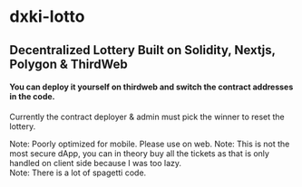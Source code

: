 # dxki-lotto
## Decentralized Lottery Built on Solidity, Nextjs, Polygon & ThirdWeb

#### You can deploy it yourself on thirdweb and switch the contract addresses in the code. 
Currently the contract deployer & admin must pick the winner to reset the lottery.  

Note: Poorly optimized for mobile. Please use on web.
Note: This is not the most secure dApp, you can in theory buy all the tickets as that is only handled on client side because I was too lazy.   
Note: There is a lot of spagetti code.
